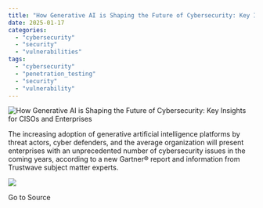 ```yaml
---
title: "How Generative AI is Shaping the Future of Cybersecurity: Key Insights for CISOs and Enterprises"
date: 2025-01-17
categories: 
  - "cybersecurity"
  - "security"
  - "vulnerabilities"
tags: 
  - "cybersecurity"
  - "penetration_testing"
  - "security"
  - "vulnerability"
---
```


![How Generative AI is Shaping the Future of Cybersecurity: Key Insights for CISOs and Enterprises](https://www.trustwave.com/hubfs/Blogs/Trustwave_Blog/Headers/Gartner-GenAI-CISO-Blog-Header.jpg)

The increasing adoption of generative artificial intelligence platforms by threat actors, cyber defenders, and the average organization will present enterprises with an unprecedented number of cybersecurity issues in the coming years, according to a new Gartner® report and information from Trustwave subject matter experts.

![](https://track.hubspot.com/__ptq.gif?a=21158977&k=14&r=https%3A%2F%2Fwww.trustwave.com%2Fen-us%2Fresources%2Fblogs%2Ftrustwave-blog%2Fhow-generative-ai-is-shaping-the-future-of-cybersecurity-key-insights-for-cisos-and-enterprises%2F&bu=https%253A%252F%252Fwww.trustwave.com%252Fen-us%252Fresources%252Fblogs%252Ftrustwave-blog&bvt=rss)

Go to Source
